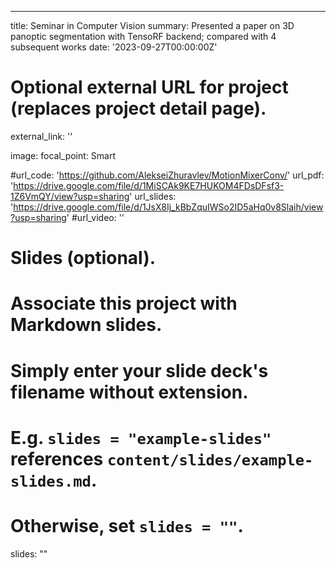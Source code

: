 ---
title: Seminar in Computer Vision
summary: Presented a paper on 3D panoptic segmentation with TensoRF backend; compared with 4 subsequent works
date: '2023-09-27T00:00:00Z'

# Optional external URL for project (replaces project detail page).
external_link: ''

image:
  focal_point: Smart

#url_code: 'https://github.com/AlekseiZhuravlev/MotionMixerConv/'
url_pdf: 'https://drive.google.com/file/d/1MiSCAk9KE7HUKOM4FDsDFsf3-1Z6VmQY/view?usp=sharing'
url_slides: 'https://drive.google.com/file/d/1JsX8Ij_kBbZquIWSo2ID5aHq0v8Slaih/view?usp=sharing'
#url_video: ''

# Slides (optional).
#   Associate this project with Markdown slides.
#   Simply enter your slide deck's filename without extension.
#   E.g. `slides = "example-slides"` references `content/slides/example-slides.md`.
#   Otherwise, set `slides = ""`.
slides: ""